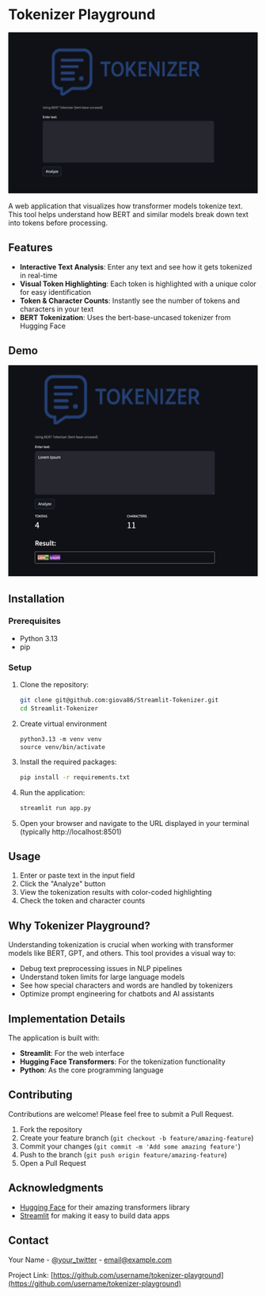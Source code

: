 # Tokenizer Playground

<p align="center">
  <img src="images/app.png" width="600">
</p>  

A web application that visualizes how transformer models tokenize text. This tool helps understand how BERT and similar models break down text into tokens before processing.

## Features

- **Interactive Text Analysis**: Enter any text and see how it gets tokenized in real-time
- **Visual Token Highlighting**: Each token is highlighted with a unique color for easy identification
- **Token & Character Counts**: Instantly see the number of tokens and characters in your text
- **BERT Tokenization**: Uses the bert-base-uncased tokenizer from Hugging Face

## Demo

<p align="center">
  <img src="images/demo.png" width="600">
</p>  

## Installation

### Prerequisites

- Python 3.13
- pip

### Setup

1. Clone the repository:
   ```bash
   git clone git@github.com:giova86/Streamlit-Tokenizer.git
   cd Streamlit-Tokenizer
   ```

2. Create virtual environment
   ```
   python3.13 -m venv venv
   source venv/bin/activate
   ```

3. Install the required packages:
   ```bash
   pip install -r requirements.txt
   ```

4. Run the application:
   ```bash
   streamlit run app.py
   ```

5. Open your browser and navigate to the URL displayed in your terminal (typically http://localhost:8501)


## Usage

1. Enter or paste text in the input field
2. Click the "Analyze" button
3. View the tokenization results with color-coded highlighting
4. Check the token and character counts

## Why Tokenizer Playground?

Understanding tokenization is crucial when working with transformer models like BERT, GPT, and others. This tool provides a visual way to:

- Debug text preprocessing issues in NLP pipelines
- Understand token limits for large language models
- See how special characters and words are handled by tokenizers
- Optimize prompt engineering for chatbots and AI assistants

## Implementation Details

The application is built with:

- **Streamlit**: For the web interface
- **Hugging Face Transformers**: For the tokenization functionality
- **Python**: As the core programming language

## Contributing

Contributions are welcome! Please feel free to submit a Pull Request.

1. Fork the repository
2. Create your feature branch (`git checkout -b feature/amazing-feature`)
3. Commit your changes (`git commit -m 'Add some amazing feature'`)
4. Push to the branch (`git push origin feature/amazing-feature`)
5. Open a Pull Request


## Acknowledgments

- [Hugging Face](https://huggingface.co/) for their amazing transformers library
- [Streamlit](https://streamlit.io/) for making it easy to build data apps

## Contact

Your Name - [@your_twitter](https://twitter.com/your_twitter) - email@example.com

Project Link: [https://github.com/username/tokenizer-playground](https://github.com/username/tokenizer-playground)
